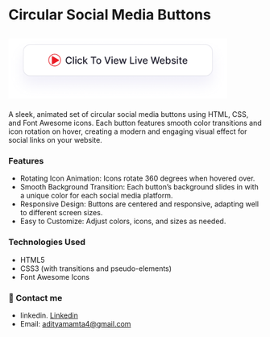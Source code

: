 # Circular Social Media Buttons
## <a href="https://adityamamta.github.io/social-media-btns/"><img src="img/readme-btn.png" alt="Click to view live website" height="120"></a>

A sleek, animated set of circular social media buttons using HTML, CSS, and Font Awesome icons. Each button features smooth color transitions and icon rotation on hover, creating a modern and engaging visual effect for social links on your website.

### Features
- Rotating Icon Animation: Icons rotate 360 degrees when hovered over.
- Smooth Background Transition: Each button’s background slides in with a unique color for each social media platform.
- Responsive Design: Buttons are centered and responsive, adapting well to different screen sizes.
- Easy to Customize: Adjust colors, icons, and sizes as needed.
### Technologies Used
- HTML5
- CSS3 (with transitions and pseudo-elements)
- Font Awesome Icons

### 💼 Contact me 
- linkedin. [Linkedin](https://www.linkedin.com/in/adityamamta/)
- Email: adityamamta4@gmail.com

<!-- ![preview img](image/card-hover-effect-mockup.png) -->
